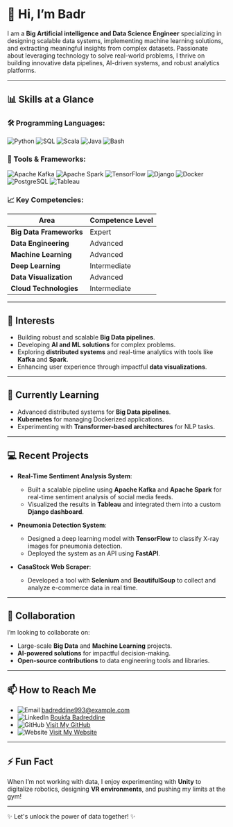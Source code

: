 # 👋 Hi, I’m Badr

I am a **Big Artificial intelligence  and Data Science Engineer** specializing in designing scalable data systems, implementing machine learning solutions, and extracting meaningful insights from complex datasets. Passionate about leveraging technology to solve real-world problems, I thrive on building innovative data pipelines, AI-driven systems, and robust analytics platforms.

---

## 📊 Skills at a Glance

### 🛠 Programming Languages:
![Python](https://img.shields.io/badge/-Python-3776AB?logo=python&logoColor=white&style=flat)
![SQL](https://img.shields.io/badge/-SQL-003B57?logo=postgresql&logoColor=white&style=flat)
![Scala](https://img.shields.io/badge/-Scala-DC322F?logo=scala&logoColor=white&style=flat)
![Java](https://img.shields.io/badge/-Java-007396?logo=java&logoColor=white&style=flat)
![Bash](https://img.shields.io/badge/-Bash-4EAA25?logo=gnu-bash&logoColor=white&style=flat)

### 🌟 Tools & Frameworks:
![Apache Kafka](https://img.shields.io/badge/-Apache%20Kafka-231F20?logo=apachekafka&logoColor=white&style=flat)
![Apache Spark](https://img.shields.io/badge/-Apache%20Spark-E25A1C?logo=apachespark&logoColor=white&style=flat)
![TensorFlow](https://img.shields.io/badge/-TensorFlow-FF6F00?logo=tensorflow&logoColor=white&style=flat)
![Django](https://img.shields.io/badge/-Django-092E20?logo=django&logoColor=white&style=flat)
![Docker](https://img.shields.io/badge/-Docker-2496ED?logo=docker&logoColor=white&style=flat)
![PostgreSQL](https://img.shields.io/badge/-PostgreSQL-336791?logo=postgresql&logoColor=white&style=flat)
![Tableau](https://img.shields.io/badge/-Tableau-E97627?logo=tableau&logoColor=white&style=flat)

### 📈 Key Competencies:
| Area                     | Competence Level |
|--------------------------|------------------|
| **Big Data Frameworks**  | Expert          |
| **Data Engineering**     | Advanced        |
| **Machine Learning**     | Advanced        |
| **Deep Learning**        | Intermediate    |
| **Data Visualization**   | Advanced        |
| **Cloud Technologies**   | Intermediate    |

---

## 👀 Interests

- Building robust and scalable **Big Data pipelines**.
- Developing **AI and ML solutions** for complex problems.
- Exploring **distributed systems** and real-time analytics with tools like **Kafka** and **Spark**.
- Enhancing user experience through impactful **data visualizations**.

---

## 🌱 Currently Learning

- Advanced distributed systems for **Big Data pipelines**.
- **Kubernetes** for managing Dockerized applications.
- Experimenting with **Transformer-based architectures** for NLP tasks.

---

## 💻 Recent Projects

- **Real-Time Sentiment Analysis System**:
   - Built a scalable pipeline using **Apache Kafka** and **Apache Spark** for real-time sentiment analysis of social media feeds.
   - Visualized the results in **Tableau** and integrated them into a custom **Django dashboard**.
  
- **Pneumonia Detection System**:
   - Designed a deep learning model with **TensorFlow** to classify X-ray images for pneumonia detection.
   - Deployed the system as an API using **FastAPI**.

- **CasaStock Web Scraper**:
   - Developed a tool with **Selenium** and **BeautifulSoup** to collect and analyze e-commerce data in real time.

---

## 💞️ Collaboration

I’m looking to collaborate on:
- Large-scale **Big Data** and **Machine Learning** projects.
- **AI-powered solutions** for impactful decision-making.
- **Open-source contributions** to data engineering tools and libraries.

---

## 📫 How to Reach Me

- ![Email](https://img.shields.io/badge/Email-D14836?logo=gmail&logoColor=white&style=flat-square) [badreddine993@example.com](mailto:badreddine993@example.com)
- ![LinkedIn](https://img.shields.io/badge/LinkedIn-0077B5?logo=linkedin&logoColor=white&style=flat-square) [Boukfa Badreddine](https://www.linkedin.com/in/badreddine993/)
- ![GitHub](https://img.shields.io/badge/GitHub-181717?logo=github&logoColor=white&style=flat-square) [Visit My GitHub](https://github.com/Badreddine993)
- ![Website](https://img.shields.io/badge/Website-4285F4?logo=googlechrome&logoColor=white&style=flat-square) [Visit My Website](https://badrvlog.pythonanywhere.com)


---

## ⚡ Fun Fact

When I’m not working with data, I enjoy experimenting with **Unity** to digitalize robotics, designing **VR environments**, and pushing my limits at the gym!

---

✨ Let's unlock the power of data together! ✨
